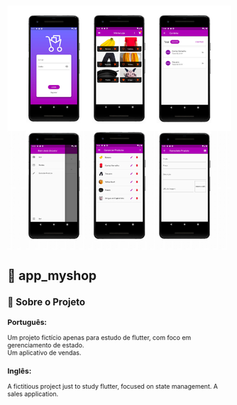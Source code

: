 ![Screenshot do app](assets/images/telas_app_myshop.jpg)

# 📱 app_myshop

## :memo: Sobre o Projeto<br>
### Português:</br>
Um projeto fictício apenas para estudo de flutter, com foco em gerenciamento de estado.</br>
Um aplicativo de vendas.

### Inglês:<br>
A fictitious project just to study flutter, focused on state management.
A sales application.
